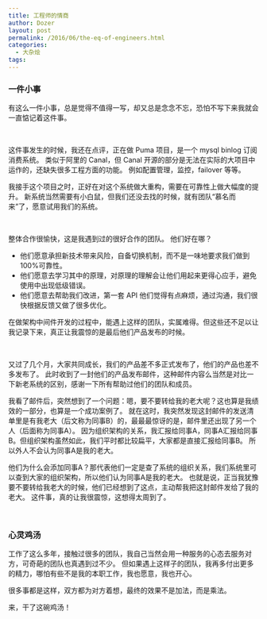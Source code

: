 ```yaml
---
title: 工程师的情商
author: Dozer
layout: post
permalink: /2016/06/the-eq-of-engineers.html
categories:
  - 大杂烩
tags:
---
```


### 一件小事

有这么一件小事，总是觉得不值得一写，却又总是念念不忘，恐怕不写下来我就会一直惦记着这件事。


<!--more-->

&nbsp;

这件事发生的时候，我还在点评，正在做 Puma 项目，是一个 mysql binlog 订阅消费系统。
类似于阿里的 Canal，但 Canal 开源的部分是无法在实际的大项目中运作的，还缺失很多工程方面的功能。
例如配置管理，监控，failover 等等。

我接手这个项目之时，正好在对这个系统做大重构，需要在可靠性上做大幅度的提升。
新系统当然需要有小白鼠，但我们还没去找的时候，就有团队“慕名而来”了，愿意试用我们的系统。

&nbsp;

整体合作很愉快，这是我遇到过的很好合作的团队。
他们好在哪？

<!--more-->

* 他们愿意承担新技术带来风险，自备切换机制，而不是一味地要求我们做到100%可靠性。
* 他们愿意去学习其中的原理，对原理的理解会让他们用起来更得心应手，避免使用中出现低级错误。
* 他们愿意去帮助我们改进，第一套 API 他们觉得有点麻烦，通过沟通，我们很快根据反馈又做了很多优化。

在做架构中间件开发的过程中，能遇上这样的团队，实属难得。但这些还不足以让我记录下来，真正让我震惊的是最后他们产品发布的时候。

&nbsp;

又过了几个月，大家共同成长，我们的产品差不多正式发布了，他们的产品也差不多发布了。
此时收到了一封他们的产品发布邮件，这种邮件内容么当然是对比一下新老系统的区别，感谢一下所有帮助过他们的团队和成员。

我看了邮件后，突然想到了一个问题：嗯，要不要转给我的老大呢？这也算是我绩效的一部分，也算是一个成功案例了。
就在这时，我突然发现这封邮件的发送清单里是有我老大（后文称为同事B）的，最最最惊讶的是，邮件里还出现了另一个人（后面称为同事A）。
因为组织架构的关系，我汇报给同事A，同事A汇报给同事B。但组织架构虽然如此，我们平时都比较扁平，大家都是直接汇报给同事B。
所以外人不会认为同事A是我的老大。

他们为什么会添加同事A？那代表他们一定是查了系统的组织关系，我们系统里可以查到大家的组织架构，所以他们认为同事A是我的老大。
也就是说，正当我犹豫要不要转给我老大的时候，他们已经想到了这点，主动帮我把这封邮件发给了我的老大。
这件事，真的让我很震惊，这想得太周到了。

&nbsp;

### 心灵鸡汤

工作了这么多年，接触过很多的团队，我自己当然会用一种服务的心态去服务对方，可奇葩的团队也真遇到过不少。
但如果遇上这样子的团队，我再多付出更多的精力，哪怕有些不是我的本职工作，我也愿意，我也开心。

很多事都是这样，双方都为对方着想，最终的效果不是加法，而是乘法。

来，干了这碗鸡汤！
